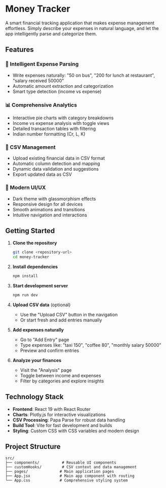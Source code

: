 # Money Tracker

A smart financial tracking application that makes expense management effortless. Simply describe your expenses in natural language, and let the app intelligently parse and categorize them.

## Features

### 🎯 Intelligent Expense Parsing

- Write expenses naturally: "50 on bus", "200 for lunch at restaurant", "salary received 50000"
- Automatic amount extraction and categorization
- Smart type detection (income vs expense)

### 📊 Comprehensive Analytics

- Interactive pie charts with category breakdowns
- Income vs expense analysis with toggle views
- Detailed transaction tables with filtering
- Indian number formatting (Cr, L, K)

### 📁 CSV Management

- Upload existing financial data in CSV format
- Automatic column detection and mapping
- Dynamic data validation and suggestions
- Export updated data as CSV

### 🎨 Modern UI/UX

- Dark theme with glassmorphism effects
- Responsive design for all devices
- Smooth animations and transitions
- Intuitive navigation and interactions

## Getting Started

1. **Clone the repository**

   ```bash
   git clone <repository-url>
   cd money-tracker
   ```

2. **Install dependencies**

   ```bash
   npm install
   ```

3. **Start development server**

   ```bash
   npm run dev
   ```

4. **Upload CSV data** (optional)

   - Use the "Upload CSV" button in the navigation
   - Or start fresh and add entries manually

5. **Add expenses naturally**

   - Go to "Add Entry" page
   - Type expenses like: "taxi 150", "coffee 80", "monthly salary 50000"
   - Preview and confirm entries

6. **Analyze your finances**
   - Visit the "Analysis" page
   - Toggle between income and expenses
   - Filter by categories and explore insights

## Technology Stack

- **Frontend**: React 19 with React Router
- **Charts**: Plotly.js for interactive visualizations
- **CSV Processing**: Papa Parse for robust data handling
- **Build Tool**: Vite for fast development and builds
- **Styling**: Custom CSS with CSS variables and modern design

## Project Structure

```
src/
├── components/          # Reusable UI components
├── customHooks/         # CSV context and data management
├── pages/              # Main application pages
├── App.jsx             # Main app component with routing
└── App.css             # Comprehensive styling system
```
